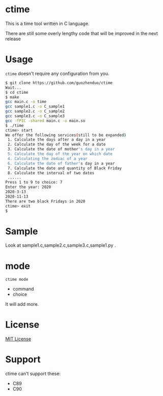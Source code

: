 # ctime
This is a time tool written in C language.

There are still some overly lengthy code that will be improved in the next release

# Usage
`ctime` doesn't require any configuration from you.

```bash
$ git clone https://github.com/guozhenduo/ctime
Wait...
$ cd ctime
$ make
gcc main.c -o time
gcc sample1.c -o C_sample1
gcc sample2.c -o C_sample2
gcc sample3.c -o C_sample3
gcc -fPIC -shared main.c -o main.so
$ ./time
ctime> start
We offer the following services(still to be expanded)
 1. Calculate the days after a day in a year
 2. Calculate the day of the week for a date
 3. Calculate the date of mother's day in a year
 5. Calculate the day of the year on which date
 4. Calculating the zodiac of a year
 6. Calculate the date of father's day in a year
 7. Calculate the date and quantity of Black Friday
 8. Calculate the interval of two dates
 ......
Press 1 to 9 to choice: 7
Enter the year: 2020
2020-3-13
2020-11-13
There are two black Fridays in 2020
ctime> exit
$ 
```

# Sample
Look at sample1.c,sample2.c,sample3.c,sample1.py .

# mode
`ctime mode`
 - command
 - choice

It will add more.

# License 
[MIT License](https://github.com/guozhenduo/ctime/blob/master/LICENSE)

# Support
ctime can't support these:
* C89
* C90 
